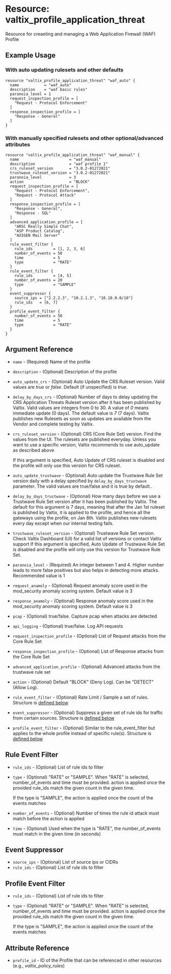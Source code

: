 # Resource: valtix_profile_application_threat
Resource for creaeting and managing a Web Application Firewall (WAF) Profile

## Example Usage

### With auto updating rulesets and other defaults
```hcl
resource "valtix_profile_application_threat" "waf_auto" {
  name           = "waf_auto"
  description    = "waf basic rules"
  paranoia_level = 1
  request_inspection_profile = [
    "Request - Protocol Enforcement"
  ]
  response_inspection_profile = [
    "Response - General"
  ]
}
```

### With manually specified rulesets and other optional/advanced attributes
```hcl
resource "valtix_profile_application_threat" "waf_manual" {
  name                      = "waf_manual"
  description               = "waf profile 1"
  crs_ruleset_version       = "3.0.2-01272021"
  trustwave_ruleset_version = "3.0.2-01272021"
  paranoia_level            = 3
  action                    = "BLOCK"
  request_inspection_profile = [
    "Request - Protocol Enforcement",
    "Request - Protocol Attack"
  ]
  response_inspection_profile = [
    "Response - General",
    "Response - SQL"
  ]
  advanced_application_profile = [
    "ARSC Really Simple Chat",
    "ASP Product Catalog",
    "AXIGEN Mail Server"
  ]
  rule_event_filter {
    rule_ids         = [1, 2, 3, 6]
    number_of_events = 50
    time             = 5
    type             = "RATE"
  }
  rule_event_filter {
    rule_ids         = [4, 5]
    number_of_events = 20
    type             = "SAMPLE"
  }
  event_suppressor {
    source_ips = ["2.2.2.3", "10.2.1.3", "10.10.0.0/10"]
    rule_ids   = [6, 7]
  }
  profile_event_filter {
    number_of_events = 50
    time             = 5
    type             = "RATE"
  }
}
```

## Argument Reference
* `name` - (Required) Name of the profile
* `description` - (Optional) Description of the profile
* `auto_update_crs` - (Optional) Auto Update the CRS Ruleset version. Valid values are *true* or *false*.  Default (if unspecified) is *true*.
* `delay_by_days_crs` - (Optional) Number of days to delay updating the CRS Application Threats Ruleset version after it has been published by Valtix. Valid values are integers from 0 to 30.  A value of *0* means immediate update (0 days).  The default value is *7* (7 days). Valtix publishes new Rulesets as soon as updates are available from the Vendor and complete testing by Valtix.
* `crs_ruleset_version` - (Optional) CRS (Core Rule Set) version. Find the values from the UI. The rulesets are published everyday. Unless you want to use a specific version, Valtix recommends to use auto_update as described above

  If this argument is specified, Auto Update of CRS ruleset is disabled and the profile will only use this version for CRS ruleset.
* `auto_update_trustwave` - (Optional) Auto update the Trustwave Rule Set version daily with a delay specified by `delay_by_days_trustwave` parameter. The valid values are true/false and it is true by default..
* `delay_by_days_trustwave` - (Optional) How many days before we use a Trustwave Rule Set version after it has been published by Valtix. The default for this argument is 7 days, meaning that after the Jan 1st ruleset is published by Valtix, it is applied to the profile, and hence all the gateways using the profile, on Jan 8th. Valtix publishes new rulesets every day except when our internal testing fails.
* `trustwave_ruleset_version` - (Optional) Trustwave Rule Set version. Check Valtix Dashboard (UI) for a valid list of versions or contact Valtix support
  If this argument is specified, Auto Update of Trustwave Rule Set is disabled and the profile will only use this version for Trustwave Rule Set.
* `paranoia_level` - (Required) An integer between 1 and 4. Higher number leads to more false positives but also helps in detecting more attacks. Recommended value is 1
* `request_anamoly` - (Optional) Request anomaly score used in the mod_security anomaly scoring system. Default value is 3
* `response_anamoly` - (Optional) Response anomaly score used in the mod_security anomaly scoring system. Default value is 3
* `pcap` - (Optional) true/false. Capture pcap when attacks are detected
* `api_logging` - (Optional) true/false. Log API requests
* `request_inspection_profile` - (Optional) List of Request attacks from the Core Rule Set
* `response_inspection_profile` - (Optional) List of Response attacks from the Core Rule Set
* `advanced_application_profile` - (Optional) Advanced attacks from the trustwave rule set
* `action` - (Optional) Default "BLOCK" (Deny Log). Can be "DETECT" (Allow Log).
* `rule_event_filter` - (Optional) Rate Limit / Sample a set of rules. Structure is [defined below](#rule-event-filter)
* `event_suppressor` - (Optional) Suppress a given set of rule ids for traffic from certain sources. Structure is [defined below](#event-suppressor)
* `profile_event_filter` - (Optional) Similar to the rule_event_filter but applies to the whole profile instead of specific rule(s). Structure is [defined below](#profile-event-filter)

## Rule Event Filter
* `rule_ids` - (Optional) List of rule ids to filter
* `type` - (Optional) "RATE" or "SAMPLE". When "RATE" is selected, number_of_events and time must be provided. action is applied once the provided rule_ids match the given count in the given time.

  If the type is "SAMPLE", the action is applied once the count of the events matches
* `number_of_events` - (Optional) Number of times the rule id attack must match before the action is applied
* `time` - (Optional) Used when the type is "RATE", the number_of_events must match in the given time (in seconds)

## Event Suppressor
* `source_ips` - (Optional) List of source ips or CIDRs
* `rule_ids` - (Optional) List of rule ids to filter

## Profile Event Filter
* `rule_ids` - (Optional) List of rule ids to filter
* `type` - (Optional) "RATE" or "SAMPLE". When "RATE" is selected, number_of_events and time must be provided. action is applied once the provided rule_ids match the given count in the given time.

  If the type is "SAMPLE", the action is applied once the count of the events matches

## Attribute Reference
* `profile_id` - ID of the Profile that can be referenced in other resources (e.g., *valtix_policy_rules*)
